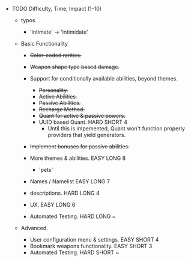 - TODO                                                  Difficulty, Time, Impact (1-10)
    - typos.
        - 'intimate' -> 'intimidate'

    - Basic Functionality
        - ~~Color-coded rarities.~~
        - ~~Weapon shape type based damage.~~
        - Support for conditionally available abilities, beyond themes.
            - ~~Personality.~~
            - ~~Active Abilities.~~
            - ~~Passive Abilities.~~
            - ~~Recharge Method.~~
            - ~~Quant for active & passive powers.~~
            - UUID based Quant.                         HARD SHORT  4
                - Until this is impemented, Quant won't function properly providers that yield generators.

        - ~~Implement bonuses for passive abilities.~~

        - More themes & abilities.                      EASY LONG   8
            - 'pets'
        
        - Names / Namelist                              EASY LONG   7
        - descriptions.                                 HARD LONG   4
        - UX.                                           EASY LONG   6
        - Automated Testing.                            HARD LONG   ~
    - Advanced.
        - User configuration menu & settings.           EASY SHORT  4
        - Bookmark weapons functionality.               EASY SHORT  3
        - Automated Testing.                            HARD SHORT  ~
